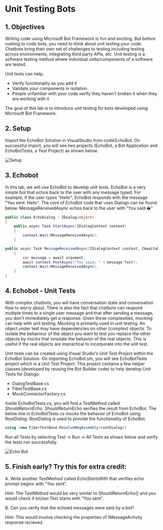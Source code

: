 # Unit Testing Bots

## 1.	Objectives

Writing code using Microsoft Bot Framework is fun and exciting. But before rushing to code bots, you need to think about unit testing your code. Chatbots bring their own set of challenges to testing including testing across environments, integrating third party APIs, etc. Unit testing is a software testing method where individual units/components of a software are tested.

Unit tests can help:

* Verify functionality as you add it
* Validate your components in isolation
* People unfamiliar with your code verify they haven't broken it when they are working with it

The goal of this lab is to introduce unit testing for bots developed using Microsoft Bot Framework.

## 2.	Setup

Import the EchoBot Solution in VisualStudio from code\EchoBot. On successful import, you will see two projects (EchoBot, a Bot Application and EchoBotTests, a Test Project) as shown below. 

![Setup](images/Setup.png)

## 3.	Echobot

In this lab, we will use EchoBot to develop unit tests. EchoBot is a very simple bot that echos back to the user with any message typed. For example, if the user types "Hello", EchoBot responds with the message "You sent: Hello". The core of EchoBot code that uses Dialogs can be found below. MessageReceivedAsync echos back to the user with "You said:�"

````c#
public class EchoDialog : IDialog<object>
{
    public async Task StartAsync(IDialogContext context)
    {
        context.Wait(MessageReceivedAsync);
    }

public async Task MessageReceivedAsync(IDialogContext context, IAwaitable<IMessageActivity> argument)
    {
        var message = await argument;
        await context.PostAsync("You said: " + message.Text);
        context.Wait(MessageReceivedAsync);
    }
}
````

## 4.	Echobot - Unit Tests

With complex chatbots, you will have conversation state and conversation flow to worry about. There is also the fact that chatbots can respond multiple times to a single user message and that after sending a message, you don't immediately get a response. Given these complexities, mocking can help with unit testing. Mocking is primarily used in unit testing. An object under test may have dependencies on other (complex) objects. To isolate the behaviour of the object you want to test you replace the other objects by mocks that simulate the behavior of the real objects. This is useful if the real objects are impractical to incorporate into the unit test.

Unit tests can be created using Visual Studio's *Unit Test Project* within the EchoBot Solution. On importing EchoBot.sln, you will see EchoBotTests project which is a Unit Test Project. This project contains a few helper classes (developed by reusing the Bot Builder code) to help develop Unit Tests for Dialogs:

* DialogTestBase.cs
* FiberTestBase.cs
* MockConnectorFactory.cs

Inside EchoBotTests.cs, you will find a TestMethod called *ShouldReturnEcho*. *ShouldReturnEcho* verifies the result from EchoBot. The below line in EchoBotTests.cs mocks the behavior of EchoBot using RootDialog. RootDialog is used to provide the functionality of EchoBot.

````c#
using (new FiberTestBase.ResolveMoqAssembly(rootDialog))
````

Run all Tests by selecting Test -> Run -> All Tests as shown below and verify the tests run successfully.

![Echo Bot](images/Echobot.png)

## 5.	Finish early? Try this for extra credit:

A.   Write another TestMethod called *EchoStartsWith* that verifies echo prompt begins with "You sent".

*Hint:* The TestMethod would be very similar to ShouldReturnEcho() and you would check if toUser.Text starts with "You sent". 

B.   Can you verify that the echoed messages were sent by a bot?

*Hint:* This would involve checking the properties of IMessageActivity response recieved.
